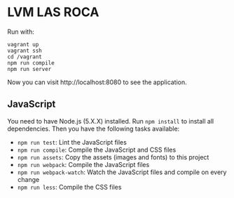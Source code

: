 # LVM LAS ROCA

Run with:

```
vagrant up
vagrant ssh
cd /vagrant
npm run compile
npm run server
```

Now you can visit http://localhost:8080 to see the application.

## JavaScript

You need to have Node.js (5.X.X) installed. Run `npm install` to install all dependencies.
Then you have the following tasks available:

* `npm run test`: Lint the JavaScript files
* `npm run compile`: Compile the JavaScript and CSS files
* `npm run assets`: Copy the assets (images and fonts) to this project
* `npm run webpack`: Compile the JavaScript files
* `npm run webpack-watch`: Watch the JavaScript files and compile on every change
* `npm run less`: Compile the CSS files
